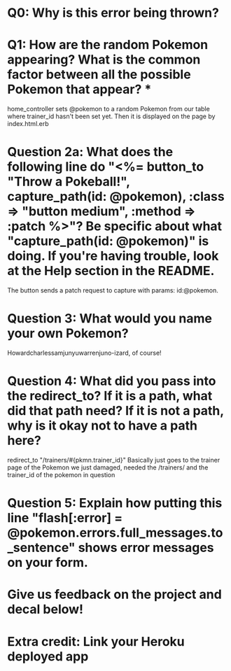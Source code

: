 # Q0: Why is this error being thrown?

# Q1: How are the random Pokemon appearing? What is the common factor between all the possible Pokemon that appear? *
home_controller sets @pokemon to a random Pokemon from our table where trainer_id hasn't been set yet. Then it is displayed on the page by index.html.erb

# Question 2a: What does the following line do "<%= button_to "Throw a Pokeball!", capture_path(id: @pokemon), :class => "button medium", :method => :patch %>"? Be specific about what "capture_path(id: @pokemon)" is doing. If you're having trouble, look at the Help section in the README.
The button sends a patch request to capture with params: id:@pokemon.
# Question 3: What would you name your own Pokemon?
Howardcharlessamjunyuwarrenjuno-izard, of course!

# Question 4: What did you pass into the redirect_to? If it is a path, what did that path need? If it is not a path, why is it okay not to have a path here?
redirect_to "/trainers/#{pkmn.trainer_id}"
Basically just goes to the trainer page of the Pokemon we just damaged, needed the /trainers/ and the trainer_id of the pokemon in question

# Question 5: Explain how putting this line "flash[:error] = @pokemon.errors.full_messages.to_sentence" shows error messages on your form.

# Give us feedback on the project and decal below!

# Extra credit: Link your Heroku deployed app
